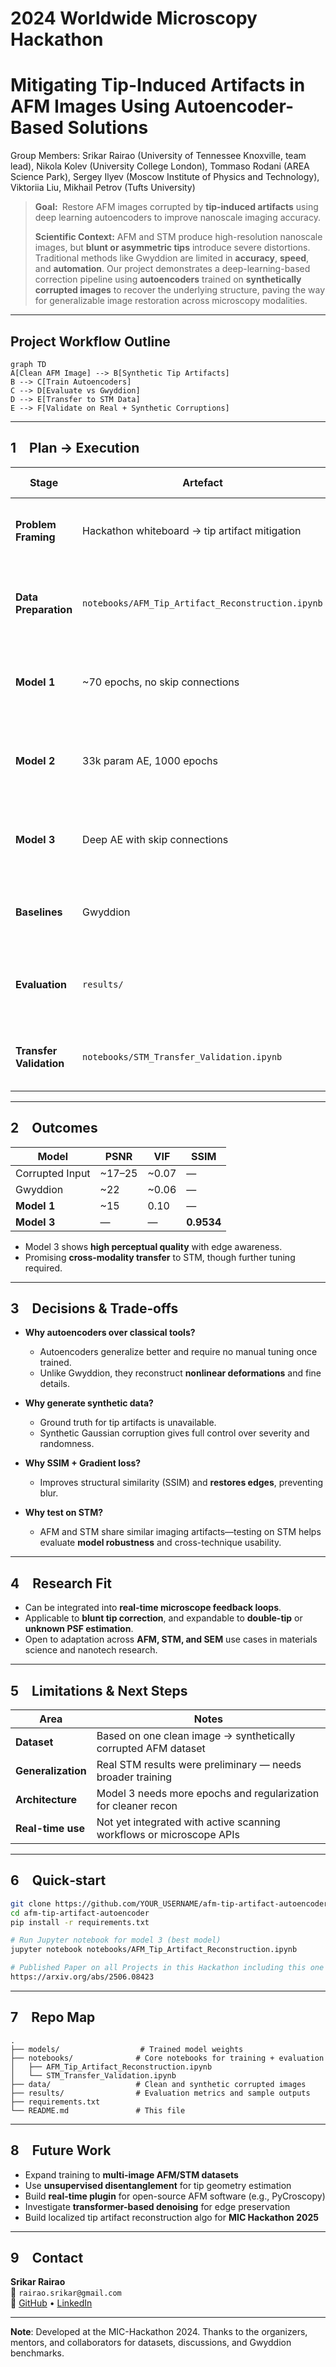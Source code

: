 # 2024 Worldwide Microscopy Hackathon
# Mitigating Tip-Induced Artifacts in AFM Images Using Autoencoder-Based Solutions

Group Members: Srikar Rairao (University of Tennessee Knoxville, team lead), Nikola Kolev (University College London), Tommaso Rodani (AREA Science Park), Sergey Ilyev (Moscow Institute of Physics and Technology), Viktoriia Liu, Mikhail Petrov (Tufts University)

> **Goal:** Restore AFM images corrupted by **tip-induced artifacts** using deep learning autoencoders to improve nanoscale imaging accuracy.
>
> **Scientific Context:** AFM and STM produce high-resolution nanoscale images, but **blunt or asymmetric tips** introduce severe distortions.  Traditional methods like Gwyddion are limited in **accuracy**, **speed**, and **automation**. 
> Our project demonstrates a deep-learning-based correction pipeline using **autoencoders** trained on **synthetically corrupted images** to recover the underlying structure, paving the way for generalizable image restoration across microscopy modalities.

---

## Project Workflow Outline

```mermaid
graph TD
A[Clean AFM Image] --> B[Synthetic Tip Artifacts]
B --> C[Train Autoencoders]
C --> D[Evaluate vs Gwyddion]
D --> E[Transfer to STM Data]
E --> F[Validate on Real + Synthetic Corruptions]
```

---

## 1 Plan → Execution

| Stage | Artefact | Key Choices & Rationale |
|----------------------------------|------------------------------------------------|-----------------------------------------------------------|
| **Problem Framing** | Hackathon whiteboard → tip artifact mitigation | Needed to improve AFM image quality by modeling tip distortions |
| **Data Preparation** | `notebooks/AFM_Tip_Artifact_Reconstruction.ipynb` | Used Gaussian convolutions on a single AFM image to simulate tip defects |
| **Model 1** | ~70 epochs, no skip connections | Learned residuals between clean and corrupted images; MAE + SSIM loss |
| **Model 2** | 33k param AE, 1000 epochs | Compact model trained on 1200 STM images; overfit-resistant |
| **Model 3** | Deep AE with skip connections | 6.7M params; used MAE + SSIM + Gradient loss to reduce blur in edges |
| **Baselines** | Gwyddion | Compared Gwyddion’s tip estimation and reconstruction with ML results |
| **Evaluation** | `results/` | PSNR, VIF, SSIM scores analyzed; Model 3 achieved SSIM ≈ 0.95 |
| **Transfer Validation** | `notebooks/STM_Transfer_Validation.ipynb` | Applied AFM-trained model to STM images to test generalizability |

---

## 2 Outcomes

| Model | PSNR | VIF | SSIM |
|----------------|--------|--------|---------|
| Corrupted Input | ~17–25 | ~0.07 | — |
| Gwyddion | ~22 | ~0.06 | — |
| **Model 1** | ~15 | 0.10 | — |
| **Model 3** | — | — | **0.9534** |

- Model 3 shows **high perceptual quality** with edge awareness.
- Promising **cross-modality transfer** to STM, though further tuning required.

---

## 3 Decisions & Trade‑offs

* **Why autoencoders over classical tools?**
  - Autoencoders generalize better and require no manual tuning once trained.
  - Unlike Gwyddion, they reconstruct **nonlinear deformations** and fine details.

* **Why generate synthetic data?**
  - Ground truth for tip artifacts is unavailable.
  - Synthetic Gaussian corruption gives full control over severity and randomness.

* **Why SSIM + Gradient loss?**
  - Improves structural similarity (SSIM) and **restores edges**, preventing blur.

* **Why test on STM?**
  - AFM and STM share similar imaging artifacts—testing on STM helps evaluate **model robustness** and cross-technique usability.

---

## 4 Research Fit

* Can be integrated into **real-time microscope feedback loops**.
* Applicable to **blunt tip correction**, and expandable to **double-tip** or **unknown PSF estimation**.
* Open to adaptation across **AFM, STM, and SEM** use cases in materials science and nanotech research.

---

## 5 Limitations & Next Steps

| Area | Notes |
|----------------|---------------------------------------------------------------|
| **Dataset** | Based on one clean image → synthetically corrupted AFM dataset |
| **Generalization** | Real STM results were preliminary — needs broader training |
| **Architecture** | Model 3 needs more epochs and regularization for cleaner recon |
| **Real-time use** | Not yet integrated with active scanning workflows or microscope APIs |

---

## 6 Quick‑start

```bash
git clone https://github.com/YOUR_USERNAME/afm-tip-artifact-autoencoder.git
cd afm-tip-artifact-autoencoder
pip install -r requirements.txt

# Run Jupyter notebook for model 3 (best model)
jupyter notebook notebooks/AFM_Tip_Artifact_Reconstruction.ipynb

# Published Paper on all Projects in this Hackathon including this one
https://arxiv.org/abs/2506.08423
```

---

## 7 Repo Map

```
.
├── models/                  # Trained model weights
├── notebooks/              # Core notebooks for training + evaluation
│   ├── AFM_Tip_Artifact_Reconstruction.ipynb
│   └── STM_Transfer_Validation.ipynb
├── data/                   # Clean and synthetic corrupted images
├── results/                # Evaluation metrics and sample outputs
├── requirements.txt
└── README.md               # This file
```

---

## 8 Future Work

- Expand training to **multi-image AFM/STM datasets**
- Use **unsupervised disentanglement** for tip geometry estimation
- Build **real-time plugin** for open-source AFM software (e.g., PyCroscopy)
- Investigate **transformer-based denoising** for edge preservation
- Build localized tip artifact reconstruction algo for **MIC Hackathon 2025**

---

## 9 Contact

**Srikar Rairao**  
📧 `rairao.srikar@gmail.com`  
🔗 [GitHub](https://github.com/sharkz0912) • [LinkedIn](https://linkedin.com/in/srikar-rairao)

---
**Note**: Developed at the MIC-Hackathon 2024. Thanks to the organizers, mentors, and collaborators for datasets, discussions, and Gwyddion benchmarks.
